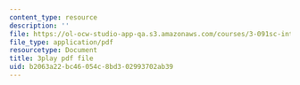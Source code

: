 ```yaml
---
content_type: resource
description: ''
file: https://ol-ocw-studio-app-qa.s3.amazonaws.com/courses/3-091sc-introduction-to-solid-state-chemistry-fall-2010/b2063a22bc46054c8bd302993702ab39_c_4dDw7iLn8.pdf
file_type: application/pdf
resourcetype: Document
title: 3play pdf file
uid: b2063a22-bc46-054c-8bd3-02993702ab39
---
```

